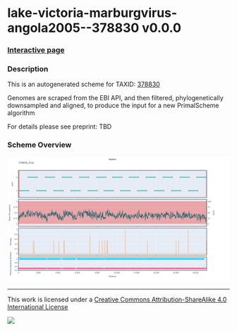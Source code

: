 # lake-victoria-marburgvirus-angola2005--378830 v0.0.0

### [Interactive page](https://chrisgkent.github.io/schemes/lake-victoria-marburgvirus-angola2005--378830-1000-v0.0.0)

### Description

This is an autogenerated scheme for TAXID: [378830](https://www.ncbi.nlm.nih.gov/Taxonomy/Browser/wwwtax.cgi?mode=Info&id=378830&lvl=3&lin=f&keep=1&srchmode=1&unlock)

Genomes are scraped from the EBI API, and then filtered, phylogenetically downsampled and aligned, to produce the input for a new PrimalScheme algorithm

For details please see preprint: TBD

### Scheme Overview

![Alt text](work/378830_final.png '378830_final.png')

------------------------------------------------------------------------

This work is licensed under a [Creative Commons Attribution-ShareAlike 4.0 International License](http://creativecommons.org/licenses/by-sa/4.0/) 

![](https://i.creativecommons.org/l/by-sa/4.0/88x31.png)